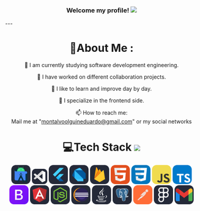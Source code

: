 <h3 align="center">
  Welcome my profile!
  <img src="https://media.giphy.com/media/hvRJCLFzcasrR4ia7z/giphy.gif" width="28">
</h3>
---
<div align="center">
  
# 💫About Me :
🔭 I am currently studying software development engineering.

  👯 I have worked on different collaboration projects.
  
  🤔 I like to learn and improve day by day.

  💬 I specialize in the frontend side.

  📫 How to reach me:  
  Mail me at "montalvoolguineduardo@gmail.com" or my social networks
  



# 💻Tech Stack <img src = "https://media2.giphy.com/media/QssGEmpkyEOhBCb7e1/giphy.gif?cid=ecf05e47a0n3gi1bfqntqmob8g9aid1oyj2wr3ds3mg700bl&rid=giphy.gif" width = 32px> 
<img src="https://raw.githubusercontent.com/tandpfun/skill-icons/main/icons/AndroidStudio-Dark.svg" width="50" height="50" />
<img src="https://github.com/tandpfun/skill-icons/raw/main/icons/VSCode-Dark.svg" width="40" alt="VSCode icon" />
<img src="https://github.com/tandpfun/skill-icons/raw/main/icons/Flutter-Dark.svg" width="50" height="50" alt="Flutter logo" />
<img src="https://raw.githubusercontent.com/tandpfun/skill-icons/main/icons/Dart-Dark.svg" width="50" height="50" alt="Dart" />
<img src="https://github.com/tandpfun/skill-icons/blob/main/icons/Firebase-Dark.svg" width="50" height="50"/>
<img src="https://raw.githubusercontent.com/tandpfun/skill-icons/main/icons/HTML.svg" width="50" height="50" alt="HTML" />
<img src="https://github.com/tandpfun/skill-icons/raw/main/icons/CSS.svg" width="50" height="50" alt="CSS Icon" />
<img src="https://github.com/tandpfun/skill-icons/raw/main/icons/JavaScript.svg" width="50" height="50" />
<img src="https://raw.githubusercontent.com/tandpfun/skill-icons/main/icons/TypeScript.svg" width="50" height="50" alt="TypeScript" />
<img src="https://raw.githubusercontent.com/tandpfun/skill-icons/main/icons/Bootstrap.svg" width="50" height="50" alt="Bootstrap"/>
<img src="https://raw.githubusercontent.com/tandpfun/skill-icons/main/icons/Angular-Dark.svg" width="50" height="50" alt="Angular" />
<img src="https://github.com/tandpfun/skill-icons/blob/main/icons/NodeJS-Dark.svg" width="50" height="50"/>
<img src="https://raw.githubusercontent.com/tandpfun/skill-icons/main/icons/Eclipse-Dark.svg" width="50" height="50" alt="Eclipse Dark"/>
<img src="https://raw.githubusercontent.com/tandpfun/skill-icons/main/icons/Java-Dark.svg" width="50" height="50" alt="Java" />
<img src="https://github.com/tandpfun/skill-icons/raw/main/icons/PostgreSQL-Dark.svg" width="50" height="50" alt="PostgreSQL logo"/>
<img src="https://github.com/tandpfun/skill-icons/blob/main/icons/Postman.svg" width="50" height="50" alt="Postman"/>
<img src="https://raw.githubusercontent.com/tandpfun/skill-icons/main/icons/Figma-Dark.svg" width="50" height="50" alt="Figma Dark"/>
<img src="https://github.com/tandpfun/skill-icons/raw/main/icons/Gmail-Dark.svg" width="50" height="50"/>





